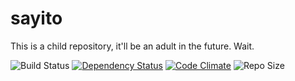 # sayito

This is a child repository, it'll be an adult in the future. Wait.

![Build Status](https://travis-ci.org/Sornii/sayito.svg?branch=master)
[![Dependency Status](https://www.versioneye.com/user/projects/599cd0e86725bd13931075a8/badge.svg)](https://www.versioneye.com/user/projects/599cd0e86725bd13931075a8)
[![Code Climate](https://codeclimate.com/github/Sornii/sayito/badges/gpa.svg)](https://codeclimate.com/github/Sornii/sayito)
![Repo Size](https://reposs.herokuapp.com/?path=Sornii/sayito)
